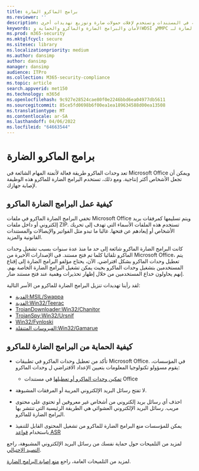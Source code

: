 ```yaml
---
title: برامج الماكرو الضارة
ms.reviewer: ''
description: تعرف على فيروسات الماكرو والبرامج الضارة، المضمنة في المستندات وتستخدم لإفلات حمولات ضارة وتوزيع تهديدات أخرى.
keywords: الأمان والبرامج الضارة والماكرو والحماية وWDSI وMMPC مركز الحماية من البرامج الضارة لـ Microsoft وفيروسات الماكرو والبرامج الضارة الماكرو والمستندات والفيروسات في Office والفيروسات في Word
ms.prod: m365-security
ms.mktglfcycl: secure
ms.sitesec: library
ms.localizationpriority: medium
ms.author: dansimp
author: dansimp
manager: dansimp
audience: ITPro
ms.collection: M365-security-compliance
ms.topic: article
search.appverid: met150
ms.technology: m365d
ms.openlocfilehash: 9c927e28524cae80f0e2246bbd6ea04977db5611
ms.sourcegitcommit: 85ce5fd0698b6f00ea1ea189634588d00ea13508
ms.translationtype: MT
ms.contentlocale: ar-SA
ms.lasthandoff: 04/06/2022
ms.locfileid: "64663544"
---
```

# <a name="macro-malware"></a>برامج الماكرو الضارة

تعد وحدات الماكرو طريقة فعالة لأتمتة المهام الشائعة في Microsoft Office ويمكن أن تجعل الأشخاص أكثر إنتاجية. ومع ذلك، تستخدم البرامج الضارة للماكرو هذه الوظيفة لإصابة جهازك.

## <a name="how-macro-malware-works"></a>كيفية عمل البرامج الضارة الماكرو

تخفي البرامج الضارة الماكرو في ملفات Microsoft Office ويتم تسليمها كمرفقات بريد إلكتروني أو داخل ملفات ZIP. تستخدم هذه الملفات الأسماء التي تهدف إلى تحريك الأشخاص أو إبعادهم عن فتحها. غالبا ما تبدو مثل الفواتير والإيصالات والمستندات القانونية والمزيد.

كانت البرامج الضارة الماكرو شائعة إلى حد ما منذ عدة سنوات بسبب تشغيل وحدات الماكرو تلقائيا كلما تم فتح مستند. في الإصدارات الأخيرة من Microsoft Office، يتم تعطيل وحدات الماكرو بشكل افتراضي. الآن، يحتاج مؤلفو البرامج الضارة إلى إقناع المستخدمين بتشغيل وحدات الماكرو بحيث يمكن تشغيل البرامج الضارة الخاصة بهم. إنهم يحاولون خداع المستخدمين من خلال إظهار تحذيرات وهمية عند فتح مستند ضار.

لقد رأينا تهديدات تنزيل البرامج الضارة للماكرو من الأسر التالية:

* [الفدية:MSIL/Swappa](https://www.microsoft.com/en-us/wdsi/threats/malware-encyclopedia-description?Name=Ransom:MSIL/Swappa.A)
* [الفدية:Win32/Teerac](https://www.microsoft.com/en-us/wdsi/threats/malware-encyclopedia-description?Name=Ransom:Win32/Teerac&threatId=-2147277789)
* [TrojanDownloader:Win32/Chanitor](https://www.microsoft.com/en-us/wdsi/threats/malware-encyclopedia-description?Name=TrojanDownloader:Win32/Chanitor.A)
* [TrojanSpy:Win32/Ursnif](https://www.microsoft.com/en-us/wdsi/threats/malware-encyclopedia-description?Name=TrojanSpy:Win32/Ursnif) 
* [Win32/Fynloski](https://www.microsoft.com/en-us/wdsi/threats/malware-encyclopedia-description?Name=Win32/Fynloski)
* [الفيروسات المتنقلة:Win32/Gamarue](https://www.microsoft.com/en-us/wdsi/threats/malware-encyclopedia-description?Name=Win32/Gamarue)

## <a name="how-to-protect-against-macro-malware"></a>كيفية الحماية من البرامج الضارة للماكرو

* تأكد من تعطيل وحدات الماكرو في تطبيقات Microsoft Office. في المؤسسات، يقوم مسؤولو تكنولوجيا المعلومات بتعيين الإعداد الافتراضي ل وحدات الماكرو:
    * [تمكين وحدات الماكرو أو تعطيلها](https://support.office.com/article/Enable-or-disable-macros-in-Office-documents-7b4fdd2e-174f-47e2-9611-9efe4f860b12) في مستندات Office

* لا تفتح رسائل البريد الإلكتروني المريبة أو المرفقات المشبوهة.

* احذف أي رسائل بريد إلكتروني من أشخاص غير معروفين أو تحتوي على محتوى مريب. رسائل البريد الإلكتروني العشوائي هي الطريقة الرئيسية التي تنتشر بها البرامج الضارة للماكرو.

* يمكن للمؤسسات منع البرامج الضارة للماكرو من تشغيل المحتوى القابل للتنفيذ باستخدام [قواعد ASR](/microsoft-365/security/defender-endpoint/attack-surface-reduction)

لمزيد من التلميحات حول حماية نفسك من رسائل البريد الإلكتروني المشبوهة، راجع [التصيد الاحتيالي](phishing.md).

لمزيد من التلميحات العامة، راجع [منع إصابة البرامج الضارة](prevent-malware-infection.md).